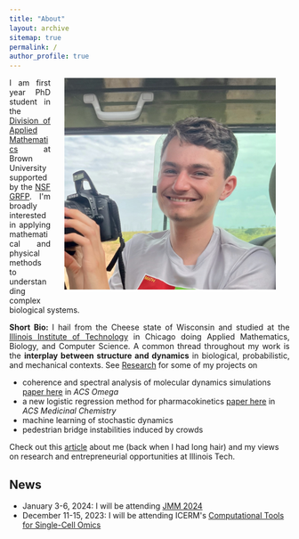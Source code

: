 ```yaml
---
title: "About"
layout: archive
sitemap: true
permalink: /
author_profile: true
---
```


<img src="/assets/images/stanley_big.jpeg" width="380px" alt="Stanley Nicholson" align="right" style="display:block;margin-bottom:25px;margin-left:auto;margin-right:auto;padding-left: 25px;padding-right: 25px;" z-index="1" />
<p style="text-align: justify">
I am first year PhD student in the <a href="https://appliedmath.brown.edu/">Division of Applied Mathematics</a>  at Brown University supported by the <a href="https://www.nsfgrfp.org/">NSF GRFP</a>.
I'm broadly interested in applying mathematical and physical methods to understanding complex biological systems.
</p>

<!-- <span style="color:red">**Research:**</span> -->

<p style="text-align: justify">
<b> Short Bio: </b>I hail from the Cheese state of Wisconsin and studied at the <a href="iit.edu">Illinois Institute of Technology</a> in Chicago doing Applied Mathematics, Biology, and Computer Science. A common thread throughout my work is the <b>interplay between structure and dynamics</b> in biological, probabilistic, and mechanical contexts. See <a href="https://www.stanleynicholson.com/publications/">Research</a> for some of my projects on</p>

- coherence and spectral analysis of molecular dynamics simulations <a href="https://pubs.acs.org/doi/10.1021/acsomega.3c00181">paper here</a> in *ACS Omega*
- a new logistic regression method for pharmacokinetics <a href="https://pubs.acs.org/doi/10.1021/acs.jmedchem.3c00107">paper here</a> in *ACS Medicinal Chemistry*
- machine learning of stochastic dynamics
- pedestrian bridge instabilities induced by crowds

<p>
Check out this <a href="https://www.iit.edu/news/using-math-conduit-passion-research">article</a> about me (back when I had long hair) and my views on research and entrepreneurial opportunities at Illinois Tech.
</p>

## News
- January 3-6, 2024: I will be attending <a href="https://jointmathematicsmeetings.org/jmm">JMM 2024</a>
- December 11-15, 2023: I will be attending ICERM's <a href="https://icerm.brown.edu/topical_workshops/tw-23-ctsco/">Computational Tools for Single-Cell Omics</a>
